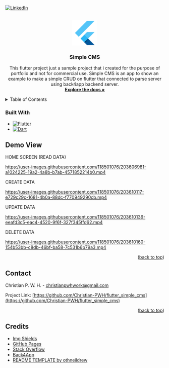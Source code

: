<a name="readme-top"></a>

[![LinkedIn][linkedin-shield]][linkedin-url]

<!-- PROJECT LOGO -->
<br />
<div align="center">
  <a href="https://github.com/Christian-PWH/flutter_simple_cms">
    <img src="https://github.com/Christian-PWH/flutter_simple_cms/blob/master/android/app/src/main/res/mipmap-xxxhdpi/ic_launcher.png" alt="Logo" width="80" height="80">
  </a>

<h3 align="center">Simple CMS</h3>

  <p align="center">
    This flutter project just a sample project that i created for the purpose of portfolio and not for commercial use.
    Simple CMS is an app to show an example to make a simple CRUD on flutter that connected to parse server using back4app backend server.
    <br />
    <a href="https://github.com/Christian-PWH/flutter_simple_cms"><strong>Explore the docs »</strong></a>
    <br />
  </p>
</div>



<!-- TABLE OF CONTENTS -->
<details>
  <summary>Table of Contents</summary>
  <ol>
    <li><a href="#demo-view">Demo View</a></li>
    <li><a href="#contact">Contact</a></li>
    <li><a href="#credits">Credits</a></li>
  </ol>
</details>



### Built With

* [![Flutter][Flutter.dev]][Flutter-url]
* [![Dart][Dart.dev]][Dart-url]


<!-- Demo-View -->
## Demo View

HOME SCREEN (READ DATA)


https://user-images.githubusercontent.com/118501076/203606981-a1024225-19a2-4a8b-b7ab-4571852214b0.mp4



CREATE DATA


https://user-images.githubusercontent.com/118501076/203610117-e729c29c-1681-4b0a-88dc-f770949290cb.mp4



UPDATE DATA


https://user-images.githubusercontent.com/118501076/203610136-eeafd3c5-eac4-4520-9f6f-327f345ffd62.mp4



DELETE DATA


https://user-images.githubusercontent.com/118501076/203610160-154b53bb-c8db-46bf-ba58-7c531b6b79a3.mp4



<p align="right">(<a href="#readme-top">back to top</a>)</p>



<!-- CONTACT -->
## Contact

Christian P. W. H. - christianpwhwork@gmail.com

Project Link: [https://github.com/Christian-PWH/flutter_simple_cms](https://github.com/Christian-PWH/flutter_simple_cms)

<p align="right">(<a href="#readme-top">back to top</a>)</p>


<!-- CREDITS -->
## Credits

* [Img Shields](https://shields.io)
* [GitHub Pages](https://pages.github.com)
* [Stack Overflow](https://stackoverflow.com)
* [Back4App](https://www.back4app.com)
* [README TEMPLATE by othneildrew](https://github.com/othneildrew/Best-README-Template)

<!-- MARKDOWN LINKS & IMAGES -->
<!-- https://www.markdownguide.org/basic-syntax/#reference-style-links -->
[linkedin-shield]: https://img.shields.io/badge/-LinkedIn-black.svg?style=for-the-badge&logo=linkedin&colorB=555
[linkedin-url]: https://www.linkedin.com/in/christian-p-w-h-2a4638257/
[Dart.dev]: https://img.shields.io/badge/Dart-0175C2?style=for-the-badge&logo=dart&logoColor=white
[Dart-url]: https://dart.dev
[Flutter.dev]: https://img.shields.io/badge/Flutter-02569B?style=for-the-badge&logo=flutter&logoColor=white
[Flutter-url]: https://flutter.dev
